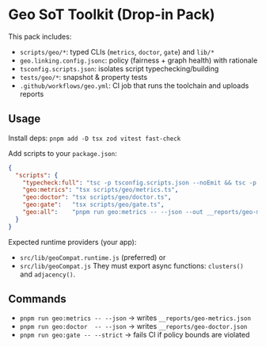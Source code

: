 # Geo SoT Toolkit (Drop-in Pack)

This pack includes:
- `scripts/geo/*`: typed CLIs (`metrics`, `doctor`, `gate`) and `lib/*`
- `geo.linking.config.jsonc`: policy (fairness + graph health) with rationale
- `tsconfig.scripts.json`: isolates script typechecking/building
- `tests/geo/*`: snapshot & property tests
- `.github/workflows/geo.yml`: CI job that runs the toolchain and uploads reports

## Usage

Install deps: `pnpm add -D tsx zod vitest fast-check`

Add scripts to your `package.json`:
```json
{
  "scripts": {
    "typecheck:full": "tsc -p tsconfig.scripts.json --noEmit && tsc -p tsconfig.json --noEmit",
    "geo:metrics": "tsx scripts/geo/metrics.ts",
    "geo:doctor": "tsx scripts/geo/doctor.ts",
    "geo:gate":   "tsx scripts/geo/gate.ts",
    "geo:all":    "pnpm run geo:metrics -- --json --out __reports/geo-metrics.json && pnpm run geo:doctor -- --json --out __reports/geo-doctor.json && pnpm run geo:gate -- --strict"
  }
}
```

Expected runtime providers (your app):
- `src/lib/geoCompat.runtime.js` (preferred) or
- `src/lib/geoCompat.js`
They must export async functions: `clusters()` and `adjacency()`.

## Commands
- `pnpm run geo:metrics -- --json` → writes `__reports/geo-metrics.json`
- `pnpm run geo:doctor  -- --json` → writes `__reports/geo-doctor.json`
- `pnpm run geo:gate -- --strict`   → fails CI if policy bounds are violated
